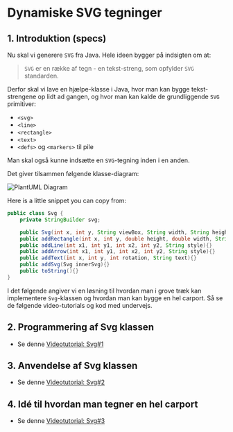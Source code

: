 # Dynamiske SVG tegninger

## 1. Introduktion (specs)

Nu skal vi generere `SVG` fra Java. Hele ideen bygger på indsigten om at:

> `SVG` er en række af tegn - en tekst-streng, som opfylder `SVG` standarden.

Derfor skal vi lave en hjælpe-klasse i Java, hvor man kan bygge tekst-strengene op lidt ad gangen, og hvor man kan kalde de grundliggende `SVG` primitiver:

- `<svg>`
- `<line>`
- `<rectangle>`
- `<text>`
- `<defs>` og `<markers>` til pile

Man skal også kunne indsætte en `SVG`-tegning inden i en anden.

Det giver tilsammen følgende klasse-diagram:

![PlantUML Diagram](https://www.plantuml.com/plantuml/svg/dP51QiOW48NtdcAM2KqNpGdIhBjgUW4R1pDW5NII64hlNcsjf85_ymloVCnx7w93OEbv_J1YDZ84c3ODdmBIUeI9FLazhcGKUWYR5Z-3Xnngo3B43h8SNOd2HhYFBbQ_a-AbkWL9BzmMY5Jg5MUMLXkyq9HRtmsMVBN_OO4FWoVM2zc2UIgSeh4llh_PVVRUxVUMtp3ovVvPl6F9v6pjSSgTQlaDqqvPYpuT_aRiVlDDAxx4W5Qbl_a6)

Here is a little snippet you can copy from:

```java
public class Svg {
    private StringBuilder svg;

    public Svg(int x, int y, String viewBox, String width, String height){}
    public addRectangle(int x, int y, double height, double width, String style){}
    public addLine(int x1, int y1, int x2, int y2, String style){}
    public addArrow(int x1, int y1, int x2, int y2, String style){}
    public addText(int x, int y, int rotation, String text){}
    public addSvg(Svg innerSvg){}
    public toString(){}
}
```

I det følgende angiver vi en løsning til hvordan man i grove træk kan implementere `Svg`-klassen og hvordan man kan bygge en hel carport. Så se de følgende video-tutorials og kod med undervejs.

## 2. Programmering af Svg klassen

- Se denne [Videotutorial: Svg#1]()

## 3. Anvendelse af Svg klassen

- Se denne [Videotutorial: Svg#2]()

## 4. Idé til hvordan man tegner en hel carport

- Se denne [Videotutorial: Svg#3]()

